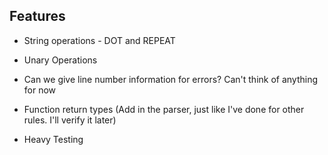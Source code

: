 ## Features

* String operations - DOT and REPEAT

* Unary Operations

* Can we give line number information for errors? Can't think of anything for now

* Function return types (Add in the parser, just like I've done for other rules. I'll verify it later)

* Heavy Testing
